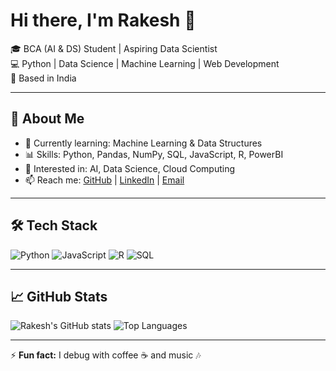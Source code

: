 # Hi there, I'm Rakesh 👋

🎓 BCA (AI & DS) Student | Aspiring Data Scientist  
💻 Python | Data Science | Machine Learning | Web Development  
📍 Based in India  

---

## 🚀 About Me
- 🌱 Currently learning: Machine Learning & Data Structures
- 📊 Skills: Python, Pandas, NumPy, SQL, JavaScript, R, PowerBI
- 🚀 Interested in: AI, Data Science, Cloud Computing
- 📫 Reach me: [GitHub](https://github.com/rakesh4407) | [LinkedIn](https://www.linkedin.com/in/rakesh-g-9a5a4a325) | [Email](mailto:rakee4407@gmail.com) 


---

## 🛠 Tech Stack
![Python](https://img.shields.io/badge/Python-3776AB?style=for-the-badge&logo=python&logoColor=white)
![JavaScript](https://img.shields.io/badge/JavaScript-323330?style=for-the-badge&logo=javascript&logoColor=F7DF1E)
![R](https://img.shields.io/badge/R-276DC3?style=for-the-badge&logo=r&logoColor=white)
![SQL](https://img.shields.io/badge/SQL-4479A1?style=for-the-badge&logo=postgresql&logoColor=white)

---

## 📈 GitHub Stats
![Rakesh's GitHub stats](https://github-readme-stats.vercel.app/api?username=YourGitHubUsername&show_icons=true&theme=radical)
![Top Languages](https://github-readme-stats.vercel.app/api/top-langs/?username=YourGitHubUsername&layout=compact&theme=radical)

---

⚡ **Fun fact:** I debug with coffee ☕ and music 🎶
